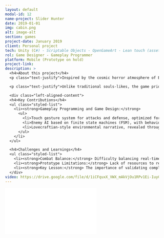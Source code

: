 ```yaml
---
layout: default
modal-id: 12
name-project: Slider Hunter
date: 2019-01-01
img: cabin.png
alt: image-alt
section: games
project-date: January 2019
client: Personal project
tech: Unity (C#) - Scriptable Objects - OpenGameArt - Lean touch (asset)
rol: Game Designer - Gameplay Programmer
platform: Mobile (Prototype on hold)
project-link: 
description: >
  <h4>About this project</h4>
  <p class="text-justify">Inspired by the cosmic horror atmosphere of Bloodborne (From Software) and the mythos of H.P. Lovecraft, this mobile prototype offered a real-time tactical combat experience. The player takes on the role of a cursed soldier who must enter a city plagued by aberrant creatures to save his family, gradually uncovering the truth behind the curse.</p>

  <p class="text-justify">Unlike traditional souls-likes, the game prioritized a gesture-based combat system (swipes and taps on the screen) to execute attacks, dodge or block, creating a dynamic similar to "real-time turn-based combat."</p>

  <div class="left-aligned-content">
  <h4>Key Contributions</h4>
  <ul class="styled-list">
    <li><strong>Gameplay Programming and Game Design:</strong>
      <ul>
        <li>Touch gesture system for attacks and defense, optimized for mobile screens.</li>
        <li>Enemy AI based on finite state machines (FSM), with behaviors reactive to the player's position and health.</li>
        <li>Lovecraftian-style environmental narrative, revealed through enemy encounters and brief dialogue.Lovecraftian-style environmental narrative, revealed through enemy encounters and brief dialogue.</li>
      </ul>
    </li>
  </ul>

  <h4>Challenges and Learnings</h4>
  <ul class="styled-list">
    <li><strong>Combat Balance:</strong> Difficulty balancing real-time speed with the required precision of gestures.</li>
    <li><strong>Prototype Limitations:</strong> Lack of resources to refine visual feedback (e.g., clear hit animations).</li>
    <li><strong>Key Lesson:</strong> The importance of validating complex touch mechanics early.</li>
  </div>
video: https://drive.google.com/file/d/1iCFquxX_VWX_mAkVjOu1RPv1Ei-IuyG7/preview
---
```


<div class="embed-responsive" style="background: url('img/portfolio/{{ post.img }}') center/cover;">
  <iframe 
    src="{{ page.video }}" 
    frameborder="0"
    allow="accelerometer; autoplay; clipboard-write; encrypted-media; gyroscope; picture-in-picture" 
    allowfullscreen
    class="w-full h-full">
  </iframe>
</div>